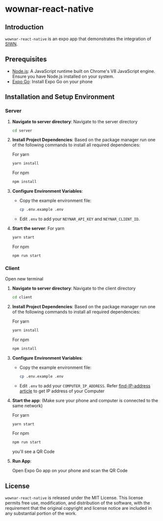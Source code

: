 # wownar-react-native

## Introduction

`wownar-react-native` is an expo app that demonstrates the integration of [SIWN](https://docs.neynar.com/docs/how-to-let-users-connect-farcaster-accounts-with-write-access-for-free-using-sign-in-with-neynar-siwn).

## Prerequisites

- [Node.js](https://nodejs.org/en/): A JavaScript runtime built on Chrome's V8 JavaScript engine. Ensure you have Node.js installed on your system.
- [Expo Go](https://expo.dev/client): Install Expo Go on your phone

## Installation and Setup Environment

### Server

1. **Navigate to server directory**: Navigate to the server directory

   ```bash
   cd server
   ```

2. **Install Project Dependencies**: Based on the package manager run one of the following commands to install all required dependencies:

   For yarn

   ```bash
   yarn install
   ```

   For npm

   ```bash
   npm install
   ```

3. **Configure Environment Variables**:

   - Copy the example environment file:
     ```bash
     cp .env.example .env
     ```
   - Edit `.env` to add your `NEYNAR_API_KEY` and `NEYNAR_CLIENT_ID`.

4. **Start the server**:
   For yarn

   ```bash
   yarn start
   ```

   For npm

   ```bash
   npm run start
   ```

### Client

Open new terminal

1. **Navigate to server directory**: Navigate to the client directory

   ```bash
   cd client
   ```

2. **Install Project Dependencies**: Based on the package manager run one of the following commands to install all required dependencies:

   For yarn

   ```bash
   yarn install
   ```

   For npm

   ```bash
   npm install
   ```

3. **Configure Environment Variables**:

   - Copy the example environment file:
     ```bash
     cp .env.example .env
     ```
   - Edit `.env` to add your `COMPUTER_IP_ADDRESS`. Refer [find-IP-address article](https://www.avg.com/en/signal/find-ip-address) to get IP address of your Computer

4. **Start the app**: (Make sure your phone and computer is connected to the same network)

   For yarn

   ```bash
   yarn start
   ```

   For npm

   ```bash
   npm run start
   ```

   you'll see a QR Code

5. **Run App**:

   Open Expo Go app on your phone and scan the QR Code

## License

`wownar-react-native` is released under the MIT License. This license permits free use, modification, and distribution of the software, with the requirement that the original copyright and license notice are included in any substantial portion of the work.
